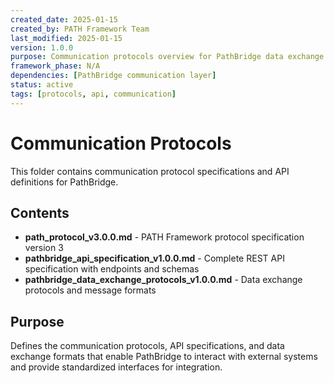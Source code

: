 ```yaml
---
created_date: 2025-01-15
created_by: PATH Framework Team
last_modified: 2025-01-15
version: 1.0.0
purpose: Communication protocols overview for PathBridge data exchange and APIs
framework_phase: N/A
dependencies: [PathBridge communication layer]
status: active
tags: [protocols, api, communication]
---
```


# Communication Protocols

This folder contains communication protocol specifications and API definitions for PathBridge.

## Contents

- **path_protocol_v3.0.0.md** - PATH Framework protocol specification version 3
- **pathbridge_api_specification_v1.0.0.md** - Complete REST API specification with endpoints and schemas
- **pathbridge_data_exchange_protocols_v1.0.0.md** - Data exchange protocols and message formats

## Purpose

Defines the communication protocols, API specifications, and data exchange formats that enable PathBridge to interact with external systems and provide standardized interfaces for integration.